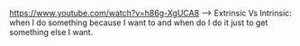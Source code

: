 https://www.youtube.com/watch?v=h86g-XgUCA8 --> Extrinsic Vs Intrinsic: when I do something because I want to and when do I do it just to get something else I want. 

